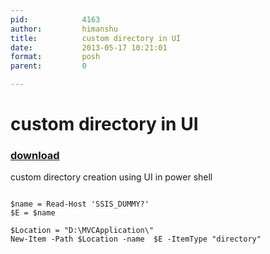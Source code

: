 ```yaml
---
pid:            4163
author:         himanshu
title:          custom directory in UI
date:           2013-05-17 10:21:01
format:         posh
parent:         0

---
```


# custom directory in UI

### [download](Scripts\4163.ps1)

custom directory creation using UI in power shell

```posh

$name = Read-Host 'SSIS_DUMMY?'
$E = $name

$Location = "D:\MVCApplication\"
New-Item -Path $Location -name  $E -ItemType "directory"
```
